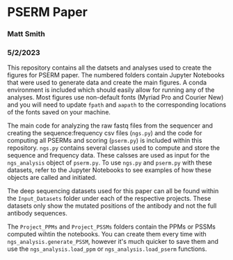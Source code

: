 # PSERM Paper
### Matt Smith
### 5/2/2023

This repository contains all the datsets and analyses used to create the figures for PSERM paper. The numbered folders contain Jupyter Notebooks that were used to generate data and create the main figures. A conda environment is included which should easily allow for running any of the analyses. Most figures use non-default fonts (Myriad Pro and Courier New) and you will need to update `fpath` and `aapath` to the corresponding locations of the fonts saved on your machine.

The main code for analyzing the raw fastq files from the sequencer and creating the sequence:frequency csv files (`ngs.py`) and the code for computing all PSERMs and scoring (`pserm.py`) is included within this repository. `ngs.py` contains several classes used to compute and store the sequence and frequency data. These calsses are used as input for the `ngs_analysis` object of `pserm.py`. To use `ngs.py` and `pserm.py` with these datasets, refer to the Jupyter Notebooks to see examples of how these objects are called and initiated.

The deep sequencing datasets used for this paper can all be found within the `Input_Datasets` folder under each of the respective projects. These datasets only show the mutated positions of the antibody and not the full antibody sequences.

The `Project_PPMs` and `Project_PSSMs` folders contain the PPMs or PSSMs computed wihtin the notebooks. You can create them every time with `ngs_analysis.generate_PSSM`, however it's much quicker to save them and use the `ngs_analysis.load_ppm` or `ngs_analysis.load_pserm` functions.
